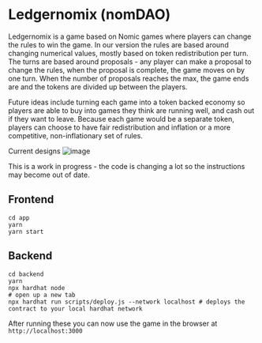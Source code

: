 # Ledgernomix (nomDAO)

Ledgernomix is a game based on Nomic games where players can change the rules to win the game. In our version the rules are based around changing numerical values, mostly based on token redistribution per turn. The turns are based around proposals - any player can make a proposal to change the rules, when the proposal is complete, the game moves on by one turn. When the number of proposals reaches the max, the game ends are and the tokens are divided up between the players.

Future ideas include turning each game into a token backed economy so players are able to buy into games they think are running well, and cash out if they want to leave. Because each game would be a separate token, players can choose to have fair redistribution and inflation or a more competitive, non-inflationary set of rules.

Current designs
![image](https://user-images.githubusercontent.com/4549380/109387130-69aaf980-78f7-11eb-88a9-c149e2223c45.png)


This is a work in progress - the code is changing a lot so the instructions may become out of date.

## Frontend

```
cd app
yarn
yarn start
```

## Backend
```
cd backend
yarn
npx hardhat node
# open up a new tab
npx hardhat run scripts/deploy.js --network localhost # deploys the contract to your local hardhat network
```

After running these you can now use the game in the browser at `http://localhost:3000`
